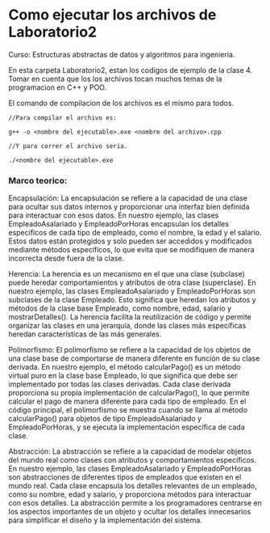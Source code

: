 # Como ejecutar los archivos de Laboratorio2
Curso: Estructuras abstractas de datos y algoritmos para ingenieria.

En esta carpeta Laboratorio2, estan los codigos de ejemplo de la clase 4. Tomar en cuenta que los los archivos tocan muchos temas de la programacion en C++ y POO.

El comando de compilacion de los archivos es el mismo para todos.
```
//Para compilar el archivo es:

g++ -o <nombre del ejecutable>.exe <nombre del archivo>.cpp

//Y para correr el archivo seria.

./<nombre del ejecutable>.exe
```


### Marco teorico:
Encapsulación: La encapsulación se refiere a la capacidad de una clase para ocultar sus datos internos y proporcionar una interfaz bien definida para
interactuar con esos datos. En nuestro ejemplo, las clases EmpleadoAsalariado y EmpleadoPorHoras encapsulan los detalles específicos de cada tipo de empleado, como el nombre, la edad y el salario. Estos datos están protegidos y solo pueden ser accedidos y modificados mediante métodos específicos, lo que evita que se modifiquen de manera incorrecta desde fuera de la clase.

Herencia: La herencia es un mecanismo en el que una clase (subclase) puede heredar comportamientos y atributos de otra clase (superclase). En nuestro ejemplo, las clases EmpleadoAsalariado y EmpleadoPorHoras son subclases de la clase Empleado. Esto significa que heredan los atributos y métodos de la clase base Empleado, como nombre, edad, salario y mostrarDetalles(). La herencia facilita la reutilización de código y permite organizar las clases en una jerarquía, donde las clases más específicas heredan características de las más generales.

Polimorfismo: El polimorfismo se refiere a la capacidad de los objetos de una clase base de comportarse de manera diferente en función de su clase derivada. En nuestro ejemplo, el método calcularPago() es un método virtual puro en la clase base Empleado, lo que significa que debe ser implementado por todas las clases derivadas. Cada clase derivada proporciona su propia implementación de calcularPago(), lo que permite calcular el pago de manera diferente para cada tipo de empleado. En el código principal, el polimorfismo se muestra cuando se llama al método calcularPago() para objetos de tipo EmpleadoAsalariado y EmpleadoPorHoras, y se ejecuta la implementación específica de cada clase.

Abstracción: La abstracción se refiere a la capacidad de modelar objetos del mundo real como clases con atributos y comportamientos específicos. En nuestro ejemplo, las clases EmpleadoAsalariado y EmpleadoPorHoras son abstracciones de diferentes tipos de empleados que existen en el mundo real. Cada clase encapsula los detalles relevantes de un empleado, como su nombre, edad y salario, y proporciona métodos para interactuar con esos detalles. La abstracción permite a los programadores centrarse en los aspectos importantes de un objeto y ocultar los detalles innecesarios para simplificar el diseño y la implementación del sistema.
